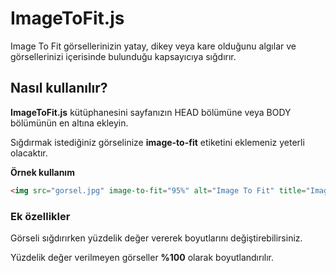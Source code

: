# ImageToFit.js
Image To Fit görsellerinizin yatay, dikey veya kare olduğunu algılar ve görsellerinizi içerisinde bulunduğu kapsayıcıya sığdırır.

## Nasıl kullanılır?
**ImageToFit.js** kütüphanesini sayfanızın HEAD bölümüne veya BODY bölümünün en altına ekleyin. 

Sığdırmak istediğiniz görselinize **image-to-fit** etiketini eklemeniz yeterli olacaktır.

**Örnek kullanım** 

```html
<img src="gorsel.jpg" image-to-fit="95%" alt="Image To Fit" title="Image To Fit" />
```

### Ek özellikler
Görseli sığdırırken yüzdelik değer vererek boyutlarını değiştirebilirsiniz.

Yüzdelik değer verilmeyen görseller **%100** olarak boyutlandırılır.


